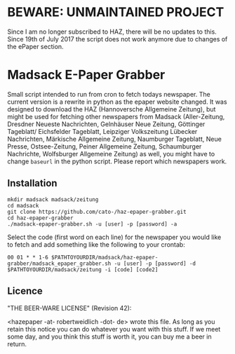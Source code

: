BEWARE: UNMAINTAINED PROJECT
============================

Since I am no longer subscribed to HAZ, there will be no updates to this. Since 19th of July 2017 the script does not work anymore due to changes of the ePaper section.

Madsack E-Paper Grabber
=======================

Small script intended to run from cron to fetch todays newspaper. The current
version is a rewrite in python as the epaper website changed. It was designed
to download the HAZ (Hannoversche Allgemeine Zeitung), but might be used for
fetching other newspapers from Madsack (Aller-Zeitung, Dresdner Neueste Nachrichten,
Gelnhäuser Neue Zeitung, Göttinger Tageblatt/ Eichsfelder Tageblatt, Leipziger Volks­zeitung
Lübecker Nachrichten, Märkische Allgemeine Zeitung, Naumburger Tageblatt, Neue Presse,
Ostsee-Zeitung, Peiner Allgemeine Zeitung, Schaum­burger Nachrichte, Wolfsburger Allgemeine Zeitung)
as well, you might have to change ``baseurl`` in the python script. Please report 
which newspapers work.

Installation
------------

    mkdir madsack madsack/zeitung
    cd madsack
    git clone https://github.com/cato-/haz-epaper-grabber.git
    cd haz-epaper-grabber
    ./madsack-epaper-grabber.sh -u [user] -p [password] -a

Select the code (first word on each line) for the newspaper you would like to fetch and add something like the following
to your crontab:

    00 01 * * 1-6 $PATHTOYOURDIR/madsack/haz-epaper-grabber/madsack_epaper_grabber.sh -u [user] -p [password] -d $PATHTOYOURDIR/madsack/zeitung -i [code] [code2]

Licence
-------

"THE BEER-WARE LICENSE" (Revision 42):

<hazepaper -at- robertweidlich -dot- de> wrote this file. As long as you
retain this notice you can do whatever you want with this stuff. If we meet
some day, and you think this stuff is worth it, you can buy me a beer in
return.

